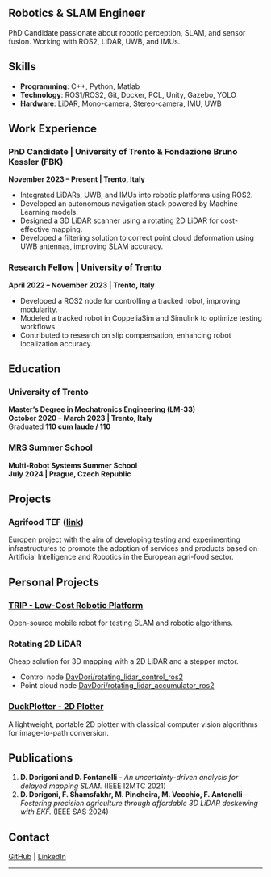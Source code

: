 ## Robotics & SLAM Engineer

PhD Candidate passionate about robotic perception, SLAM, and sensor fusion. Working with ROS2, LiDAR, UWB, and IMUs.

## Skills

- **Programming**: C++, Python, Matlab
- **Technology**: ROS1/ROS2, Git, Docker, PCL, Unity, Gazebo, YOLO
- **Hardware**: LiDAR, Mono-camera, Stereo-camera, IMU, UWB

## Work Experience

### PhD Candidate | University of Trento & Fondazione Bruno Kessler (FBK)
**November 2023 – Present | Trento, Italy**
- Integrated LiDARs, UWB, and IMUs into robotic platforms using ROS2.
- Developed an autonomous navigation stack powered by Machine Learning models.
- Designed a 3D LiDAR scanner using a rotating 2D LiDAR for cost-effective mapping.
- Developed a filtering solution to correct point cloud deformation using UWB antennas, improving SLAM accuracy.

### Research Fellow | University of Trento
**April 2022 – November 2023 | Trento, Italy**
- Developed a ROS2 node for controlling a tracked robot, improving modularity.
- Modeled a tracked robot in CoppeliaSim and Simulink to optimize testing workflows.
- Contributed to research on slip compensation, enhancing robot localization accuracy.

## Education

### University of Trento
**Master’s Degree in Mechatronics Engineering (LM-33)**  
**October 2020 – March 2023 | Trento, Italy**  
Graduated **110 cum laude / 110**

### MRS Summer School
**Multi-Robot Systems Summer School**  
**July 2024 | Prague, Czech Republic**
## Projects

### Agrifood TEF ([link](https://www.agrifoodtef.eu/))

Europen project with the aim of developing testing and experimenting infrastructures to promote the adoption of services and products based on Artificial Intelligence and Robotics in the European agri-food sector. 

## Personal Projects

### [TRIP - Low-Cost Robotic Platform](https://github.com/DavDori/TRIP-Tracked-Robot)
Open-source mobile robot for testing SLAM and robotic algorithms.

### Rotating 2D LiDAR

Cheap solution for 3D mapping with a 2D LiDAR and a stepper motor.

- Control node [DavDori/rotating_lidar_control_ros2](https://github.com/DavDori/rotating_lidar_control_ros2)
- Point cloud node [DavDori/rotating_lidar_accumulator_ros2](https://github.com/DavDori/rotating_lidar_accumulator_ros2)


### [DuckPlotter - 2D Plotter](https://github.com/davidezanella/DuckPlotter)
A lightweight, portable 2D plotter with classical computer vision algorithms for image-to-path conversion.


## Publications

1. **D. Dorigoni and D. Fontanelli** - *An uncertainty-driven analysis for delayed mapping SLAM.* (IEEE I2MTC 2021)
2. **D. Dorigoni, F. Shamsfakhr, M. Pincheira, M. Vecchio, F. Antonelli** - *Fostering precision agriculture through affordable 3D LiDAR deskewing with EKF.* (IEEE SAS 2024)

## Contact

[GitHub](https://github.com/DavDori) | [LinkedIn](https://www.linkedin.com/in/davide-dorigoni-a3385b207)

---
